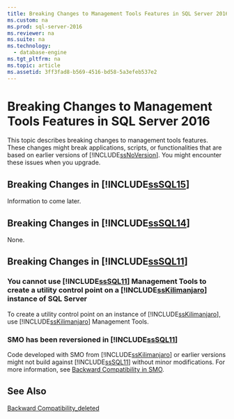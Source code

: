 ```yaml
---
title: Breaking Changes to Management Tools Features in SQL Server 2016
ms.custom: na
ms.prod: sql-server-2016
ms.reviewer: na
ms.suite: na
ms.technology: 
  - database-engine
ms.tgt_pltfrm: na
ms.topic: article
ms.assetid: 3ff3fad8-b569-4516-bd58-5a3efeb537e2
---
```

# Breaking Changes to Management Tools Features in SQL Server 2016
  This topic describes breaking changes to management tools features. These changes might break applications, scripts, or functionalities that are based on earlier versions of [!INCLUDE[ssNoVersion](../../Token\Other/ssNoVersion_md.md)]. You might encounter these issues when you upgrade.  
  
## Breaking Changes in [!INCLUDE[ssSQL15](../../Token\Other/ssSQL15_md.md)]  
 Information to come later.  
  
## Breaking Changes in [!INCLUDE[ssSQL14](../../Token\Other/ssSQL14_md.md)]  
 None.  
  
## Breaking Changes in [!INCLUDE[ssSQL11](../../Token\Other/ssSQL11_md.md)]  
  
### You cannot use [!INCLUDE[ssSQL11](../../Token\Other/ssSQL11_md.md)] Management Tools to create a utility control point on a [!INCLUDE[ssKilimanjaro](../../Token\Other/ssKilimanjaro_md.md)] instance of SQL Server  
 To create a utility control point on an instance of [!INCLUDE[ssKilimanjaro](../../Token\Other/ssKilimanjaro_md.md)], use [!INCLUDE[ssKilimanjaro](../../Token\Other/ssKilimanjaro_md.md)] Management Tools.  
  
### SMO has been reversioned in [!INCLUDE[ssSQL11](../../Token\Other/ssSQL11_md.md)]  
 Code developed with SMO from [!INCLUDE[ssKilimanjaro](../../Token\Other/ssKilimanjaro_md.md)] or earlier versions might not build against [!INCLUDE[ssSQL11](../../Token\Other/ssSQL11_md.md)] without minor modifications. For more information, see [Backward Compatibility in SMO](../Topic/Backward%20Compatibility%20in%20SMO.md).  
  
## See Also  
 [Backward Compatibility_deleted](../Topic/Backward%20Compatibility_deleted.md)  
  
  